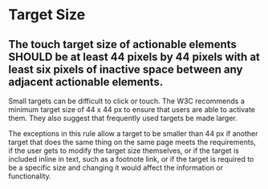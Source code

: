 # Target Size

## The touch target size of actionable elements SHOULD be at least 44 pixels by 44 pixels with at least six pixels of inactive space between any adjacent actionable elements.

Small targets can be difficult to click or touch. The W3C recommends a minimum target size of 44 x 44 px to ensure that users are able to activate them. They also suggest that frequently used targets be made larger. 

The exceptions in this rule allow a target to be smaller than 44 px if another target that does the same thing on the same page meets the requirements, if the user gets to modify the target size themselves, or if the target is included inline in text, such as a footnote link, or if the target is required to be a specific size and changing it would affect the information or functionality.